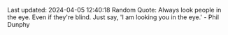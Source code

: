 Last updated: 2024-04-05 12:40:18
Random Quote: Always look people in the eye. Even if they're blind. Just say, 'I am looking you in the eye.' - Phil Dunphy